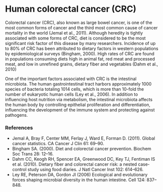 # Human colorectal cancer (CRC)

Colorectal cancer (CRC), also known as large bowel cancer, is one of the most common forms of cancer and the third most common cause of cancer
mortality in the world (Jemal et al., 2011). Although heredity is tightly associated with some forms of CRC, diet is
considered to be the most significant risk factor of this disease by many researchers. Incidence of up to 80% of CRC has been attributed to dietary factors in
western populations by epidemiological surveys (Bingham, 2000). High rates of CRC are found in populations consuming diets high in animal fat, red
meat and processed meat, and low in unrefined grains, dietary fiber and vegetables (Dahm et al., 2010)

One of the important factors associated with CRC is the intestinal microbiota. The human gastrointestinal tract harbors approximately 1000 species of bacteria
totaling 1014 cells, which is more than 10-fold the number of eukaryotic human cells (Ley et al., 2006). In addition to influencing host
nutrition via metabolism, the intestinal microbiota affects the human body by controlling epithelial proliferation and differentiation, influencing the development of the immune system and
protecting against pathogens.

### References 
- Jemal A, Bray F, Center MM, Ferlay J, Ward E, Forman D. (2011). Global cancer statistics. CA Cancer J Clin 61: 69–90.
- Bingham SA. (2000). Diet and colorectal cancer prevention. Biochem Soc Trans 28: 12–16.
- Dahm CC, Keogh RH, Spencer EA, Greenwood DC, Key TJ, Fentiman IS et al. (2010). Dietary fiber and colorectal cancer risk: a nested case-control study using food diaries. J Natl Cancer Inst 102: 614–626.
- Ley RE, Peterson DA, Gordon JI (2006) Ecological and evolutionary forces shaping microbial diversity in the human intestine. Cell 124: 837–848.
